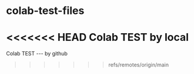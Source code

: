 # colab-test-files
<<<<<<< HEAD
Colab TEST by local 
=======
Colab TEST --- by github
>>>>>>> refs/remotes/origin/main

